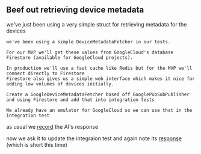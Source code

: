 ## Beef out retrieving device metadata

we've just been using a very simple struct for retrieving metadata for the devices

````aiprompt
we've been using a simple DeviceMetadataFetcher in our tests.

For our MVP we'll get these values from GoogleCloud's database Firestore (available for GoogleCloud projects).

In production we'll use a fast cache like Redis but for the MVP we'll connect directly to Firestore 
Firestore also gives us a simple web interface which makes it nice for adding low volumes of devices initially.

Create a GoogleDeviceMetadataFetcher based off GooglePubSubPublisher and using Firestore and add that into integration tests

We already have an emulator for GoogleCloud so we can use that in the integration test
````

as usual we [record](1-metadata-response.md) the AI's response

now we ask it to update the integraion test and again note its [response](2-metadata-response.md)
(which is short this time)